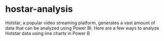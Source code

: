 # hostar-analysis
Hotstar, a popular video streaming platform, generates a vast amount of data that can be analyzed using Power BI. Here are a few ways to analyze Hotstar data using line charts in Power B

